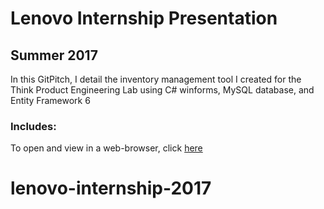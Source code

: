 # Lenovo Internship Presentation
## Summer 2017

In this GitPitch, I detail the inventory management tool I created for the
Think Product Engineering Lab using C# winforms, MySQL database, and Entity Framework 6

### Includes:

To open and view in a web-browser, click [here](https://gitpitch.com/VickiShaw94/lenovo-internship-2017)
# lenovo-internship-2017

